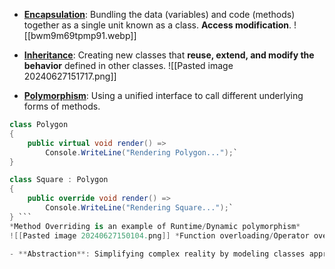 - **[Encapsulation](https://learn.microsoft.com/en-us/dotnet/csharp/fundamentals/object-oriented/#encapsulation)**: Bundling the data (variables) and code (methods) together as a single unit known as a class. **Access modification**.
![[bwm9m69tpmp91.webp]]
- **[Inheritance](https://learn.microsoft.com/en-us/dotnet/csharp/fundamentals/object-oriented/inheritance)**: Creating new classes that **reuse, extend, and modify the behavior** defined in other classes. ![[Pasted image 20240627151717.png]] 

- **[Polymorphism](https://learn.microsoft.com/en-us/dotnet/csharp/fundamentals/object-oriented/polymorphism)**: Using a unified interface to call different underlying forms of methods. 
 ```csharp
 class Polygon
 {
     public virtual void render() => 
         Console.WriteLine("Rendering Polygon...");`
 }

 class Square : Polygon
 {
     public override void render() =>
         Console.WriteLine("Rendering Square...");`
 } ```
*Method Overriding is an example of Runtime/Dynamic polymorphism*
![[Pasted image 20240627150104.png]] *Function overloading/Operator overloading is an example of compile time/Static polymorphism*

- **Abstraction**: Simplifying complex reality by modeling classes appropriate to the problem. Implemented using abstract classes and methods. An abstract class cannot be instantiated, and must be inherited by a derived class in order to be used. Abstract classes are created using the **abstract** keyword, and **can contain both abstract and non-abstract** members. [When you add abstraction, you add coupling which can often undermine the value of the abstraction](https://www.youtube.com/watch?v=rQlMtztiAoA&ab_channel=CodeAesthetic). [[Difference Between Abstract Class And Interface In Csharp]]

